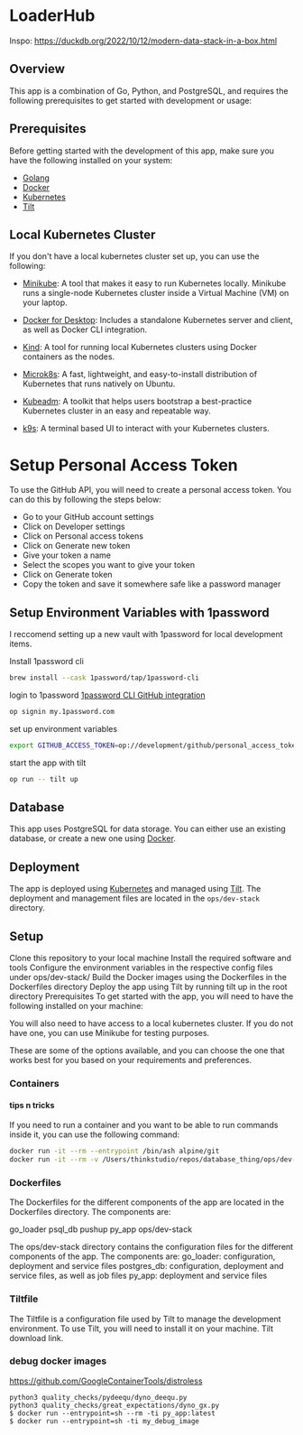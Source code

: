 # LoaderHub
Inspo:
https://duckdb.org/2022/10/12/modern-data-stack-in-a-box.html

## Overview
This app is a combination of Go, Python, and PostgreSQL, and requires the following prerequisites to get started with development or usage:

## Prerequisites
Before getting started with the development of this app, make sure you have the following installed on your system:
- [Golang](https://golang.org/doc/install)
- [Docker](https://docs.docker.com/get-docker/)
- [Kubernetes](https://kubernetes.io/docs/tasks/tools/install-kubectl/)
- [Tilt](https://docs.tilt.dev/install.html)

## Local Kubernetes Cluster
If you don't have a local kubernetes cluster set up, you can use the following:

- [Minikube](https://kubernetes.io/docs/tasks/tools/install-minikube/): A tool that makes it easy to run Kubernetes locally. Minikube runs a single-node Kubernetes cluster inside a Virtual Machine (VM) on your laptop.

- [Docker for Desktop](https://docs.docker.com/desktop/get-started/#kubernetes): Includes a standalone Kubernetes server and client, as well as Docker CLI integration.

- [Kind](https://kind.sigs.k8s.io/): A tool for running local Kubernetes clusters using Docker containers as the nodes.

- [Microk8s](https://microk8s.io/): A fast, lightweight, and easy-to-install distribution of Kubernetes that runs natively on Ubuntu.

- [Kubeadm](https://kubernetes.io/docs/reference/setup-tools/kubeadm/): A toolkit that helps users bootstrap a best-practice Kubernetes cluster in an easy and repeatable way.

- [k9s](https://k9scli.io/): A terminal based UI to interact with your Kubernetes clusters.

# Setup Personal Access Token
To use the GitHub API, you will need to create a personal access token. You can do this by following the steps below:
- Go to your GitHub account settings
- Click on Developer settings
- Click on Personal access tokens
- Click on Generate new token
- Give your token a name
- Select the scopes you want to give your token
- Click on Generate token
- Copy the token and save it somewhere safe like a password manager

## Setup Environment Variables with 1password
I reccomend setting up a new vault with 1password for local development items.

Install 1password cli
```bash 
brew install --cask 1password/tap/1password-cli
```
login to 1password [1password CLI GitHub integration](https://developer.1password.com/docs/cli/shell-plugins/github/#step-1-create-a-github-personal-access-token)

```bash
op signin my.1password.com
```
set up environment variables

```bash 
export GITHUB_ACCESS_TOKEN=op://development/github/personal_access_token_dataworkflow
```
start the app with tilt

```bash
op run -- tilt up 
```

## Database
This app uses PostgreSQL for data storage. You can either use an existing database, or create a new one using [Docker](https://hub.docker.com/_/postgres).

## Deployment
The app is deployed using [Kubernetes](https://kubernetes.io/docs/concepts/workloads/controllers/deployment/) and managed using [Tilt](https://tilt.dev/docs/). The deployment and management files are located in the `ops/dev-stack` directory.

## Setup
Clone this repository to your local machine
Install the required software and tools
Configure the environment variables in the respective config files under ops/dev-stack/
Build the Docker images using the Dockerfiles in the Dockerfiles directory
Deploy the app using Tilt by running tilt up in the root directory
Prerequisites
To get started with the app, you will need to have the following installed on your machine:

You will also need to have access to a local kubernetes cluster. If you do not have one, you can use Minikube for testing purposes. 



These are some of the options available, and you can choose the one that works best for you based on your requirements and preferences.
### Containers
#### tips n tricks

If you need to run a container and you want to be able to run commands inside it, you can use the following command:

```sh
docker run -it --rm --entrypoint /bin/ash alpine/git
docker run -it --rm -v /Users/thinkstudio/repos/database_thing/ops/dev-stack/dbt/lakehouse_demo:/opt/venv/lakehouse_demo --entrypoint /bin/ash dbt
```

### Dockerfiles

The Dockerfiles for the different components of the app are located in the Dockerfiles directory. The components are:

go_loader
psql_db
pushup
py_app
ops/dev-stack

The ops/dev-stack directory contains the configuration files for the different components of the app. The components are:
go_loader: configuration, deployment and service files
postgres_db: configuration, deployment and service files, as well as job files
py_app: deployment and service files

#### 
### Tiltfile
The Tiltfile is a configuration file used by Tilt to manage the development environment. To use Tilt, you will need to install it on your machine. Tilt download link.

### debug docker images

https://github.com/GoogleContainerTools/distroless
```
python3 quality_checks/pydeequ/dyno_deequ.py
python3 quality_checks/great_expectations/dyno_gx.py
$ docker run --entrypoint=sh --rm -ti py_app:latest
$ docker run --entrypoint=sh -ti my_debug_image
```